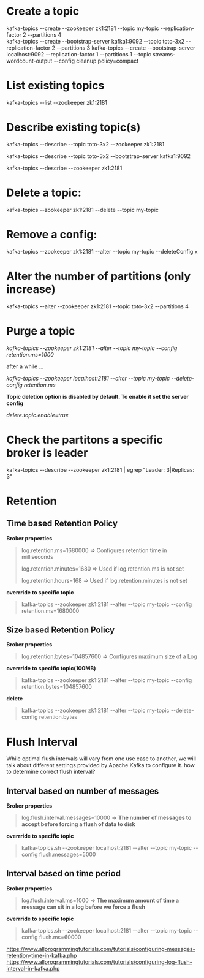 # Create a topic
kafka-topics --create --zookeeper zk1:2181           --topic my-topic --replication-factor 2 --partitions 4  
kafka-topics --create --bootstrap-server kafka1:9092 --topic toto-3x2 --replication-factor 2 --partitions 3
kafka-topics --create --bootstrap-server localhost:9092 --replication-factor 1 --partitions 1 --topic streams-wordcount-output --config cleanup.policy=compact

# List existing topics
kafka-topics --list  --zookeeper zk1:2181

# Describe existing topic(s)
kafka-topics  --describe  --topic toto-3x2   --zookeeper zk1:2181

kafka-topics  --describe  --topic toto-3x2   --bootstrap-server kafka1:9092

kafka-topics  --describe  --zookeeper zk1:2181

# Delete a topic:
kafka-topics --zookeeper zk1:2181 --delete --topic my-topic

# Remove a config:
kafka-topics --zookeeper zk1:2181 --alter --topic my-topic --deleteConfig x

# Alter the number of partitions (only increase)
kafka-topics --alter --zookeeper zk1:2181 --topic toto-3x2 --partitions 4

# Purge a topic
*kafka-topics --zookeeper zk1:2181 --alter --topic my-topic --config retention.ms=1000*

after a while ...

*kafka-topics --zookeeper localhost:2181 --alter --topic my-topic --delete-config retention.ms*

**Topic deletion option is disabled by default. To enable it set the server config**

*delete.topic.enable=true*


# Check the partitons a specific broker is leader

kafka-topics --describe --zookeeper zk1:2181 | egrep "Leader: 3|Replicas: 3"



# Retention
## Time based Retention Policy
**Broker properties**
> log.retention.ms=1680000 => Configures retention time in milliseconds <p/>
> log.retention.minutes=1680 => Used if log.retention.ms is not set<p/>
> log.retention.hours=168 => Used if log.retention.minutes is not set<p/>

**overrride to specific topic**
> kafka-topics --zookeeper zk1:2181 --alter --topic my-topic --config retention.ms=1680000

## Size based Retention Policy
**Broker properties**
> log.retention.bytes=104857600 => Configures maximum size of a Log <p/>

**overrride to specific topic(100MB)**
> kafka-topics --zookeeper zk1:2181 --alter --topic my-topic --config retention.bytes=104857600 <p/>

**delete**
> kafka-topics --zookeeper zk1:2181 --alter --topic my-topic  --delete-config retention.bytes

# Flush Interval
While optimal flush intervals will vary from one use case to another, we will talk about different settings provided by Apache Kafka to configure it.
 how to determine correct flush interval?
## Interval based on number of messages
**Broker properties**
>log.flush.interval.messages=10000 => **The number of messages to accept before forcing a flush of data to disk** <p/>

**overrride to specific topic**
> kafka-topics.sh --zookeeper localhost:2181 --alter --topic my-topic --config flush.messages=5000

## Interval based on time period
**Broker properties**
>log.flush.interval.ms=1000 => **The maximum amount of time a message can sit in a log before we force a flush** <p/>

**overrride to specific topic**
> kafka-topics.sh --zookeeper localhost:2181 --alter --topic my-topic --config flush.ms=60000



https://www.allprogrammingtutorials.com/tutorials/configuring-messages-retention-time-in-kafka.php
https://www.allprogrammingtutorials.com/tutorials/configuring-log-flush-interval-in-kafka.php
